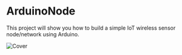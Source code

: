 # ArduinoNode

This project will show you how to build a simple IoT wireless sensor node/network using Arduino.

![Cover](cover.png)